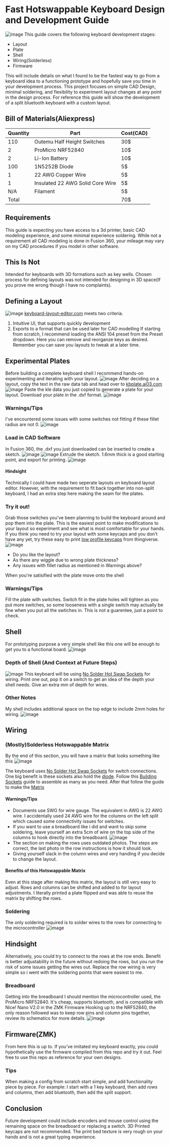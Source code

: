 # Fast Hotswappable Keyboard Design and Development Guide
![image](https://github.com/user-attachments/assets/aa6bfe46-b2ad-4530-afa4-f838601ec1d9)
This guide covers the following keyboard development stages: 
- Layout
- Plate 
- Shell 
- Wiring(Solderless)
- Firmware
  
This will include details on what I found to be the fastest way to go from a keyboard idea to a functioning prototype and hopefully save you time in your development process. This project focuses on simple CAD Design, minimal soldering, and flexibility to experiment layout changes at any point in the design process. 
For reference this guide will show the development of a split bluetooth keyboard with a custom layout.
## Bill of Materials(Aliexpress)
|Quantity| Part | Cost(CAD) |
|---|---|---|
|110| Outemu Half Height Switches| 30$ |
|2| ProMicro NRF52840 | 10$ |
|2|Li-Ion Battery | 10$ |
|100|1N5252B Diode|5$|
|1|22 AWG Copper Wire|5$|
|1|Insulated 22 AWG Solid Core Wire|5$|
|N/A|Filament|5$|
|Total||70$|
## Requirements 
This guide is expecting you have access to a 3d printer, basic CAD modeling experience, and some minimal experience soldering. While not a requirement all CAD modeling is done in Fusion 360, your mileage may vary on my CAD procedures if you model in other software.
## This Is Not 
Intended for keyboards with 3D formations such as key wells. Chosen process for defining layouts was not intended for designing in 3D space(If you prove me wrong though I have no complaints).
## Defining a Layout
![image](https://github.com/user-attachments/assets/870445ac-7433-4bbb-8294-93b21517fd1b)
[keyboard-layout-editor.com](https://www.keyboard-layout-editor.com/#/) meets two criteria.
1. Intuitive UI, that supports quickly development 
2. Exports to a format that can be used later for CAD modelling
If starting from scratch, I recommend loading the ANSI 104 preset from the Preset dropdown. Here you can remove and reorganze keys as desired. Remember you can save you layouts to tweak at a later time.
## Experimental Plates
Before building a complete keyboard shell I recommend hands-on experimenting and iterating with your layout. 
![image](https://github.com/user-attachments/assets/a6075627-a38d-4c1b-8052-ccc8ebc6e0e3)
After deciding on a layout, copy the text in the raw data tab and head over to [kbplate.ai03.com](https://kbplate.ai03.com/)
![image](https://github.com/user-attachments/assets/c7a72260-71e1-497e-8871-4ca8b1e62f28)
Paste the kle data you just copied to generate a plate for your layout. Download your plate in the .dxf format. 
![image](https://github.com/user-attachments/assets/faf80720-9cc3-424e-b29a-aedf89527ab2)
### Warnings/Tips
I've encountered some issues with some switches not fitting if these fillet radius are not 0.
![image](https://github.com/user-attachments/assets/1925cb3d-0e65-4ac3-ad63-664989b19de5)
### Load in CAD Software
In Fusion 360, the .dxf you just downloaded can be inserted to create a sketch.
![image](https://github.com/user-attachments/assets/a95f1e57-2d80-4ad0-82b7-a9e40c505a0c)
![image](https://github.com/user-attachments/assets/2b8d8b10-43a0-4954-9f2e-28dd10560e50)
Extrude the sketch. 1.6mm thick is a good starting point, and export for printing.
![image](https://github.com/user-attachments/assets/6662ad78-3aff-4223-b00b-5c18680e3b85)
#### Hindsight 
Technically I could have made two seperate layouts on keyboard layout editor. However, with the requirement to fit back together into non-split keyboard, I had an extra step here making the seam for the plates.
### Try it out!
Grab those switches you've been planning to build the keyboard around and pop them into the plate. This is the easiest point to make modifications to your layout so experiment and see what is most comfortable for your hands. If you think you need to try your layout with some keycaps and you don't have any yet, try these easy to print [low profile keycaps](https://www.thingiverse.com/thing:5180641)  from thingiverse.
![image](https://github.com/user-attachments/assets/1804e2ae-1ecc-414e-a06b-128a8ff101d8)
- Do you like the layout?
- As there any wiggle due to wrong plate thickness?
- Any issues with fillet radius as mentioned in Warnings above?

When you're satisified with the plate move onto the shell
### Warnings/Tips
Fill the plate with switches. Switch fit in the plate holes will tighten as you put more switches, so some looseness with a single switch may actually be fine when you put all the swtiches in. This is not a guarentee, just a point to check.
## Shell
For prototyping purpose a very simple shell like this one will be enough to get you to a functional board.
![image](https://github.com/user-attachments/assets/53094511-7962-4719-8693-33fd0b9d0319)
### Depth of Shell (And Context at Future Steps)
![image](https://github.com/user-attachments/assets/92a83315-7435-4016-830b-cf89038bf150)
This keyboard will be using [No Solder Hot Swap Sockets](https://www.printables.com/model/983852-no-solder-hot-swap-socket-for-handwired-mechanical/files) for wiring. Print one out, pop it on a switch to get an idea of the depth your shell needs. Give an extra mm of depth for wires.
### Other Notes
My shell includes additional space on the top edge to include 2mm holes for wiring.
![image](https://github.com/user-attachments/assets/84535ae2-5850-4d09-97cc-86d30b26212d)

## Wiring
### (Mostly)Solderless Hotswappable Matrix 
By the end of this section, you will have a matrix that looks something like this 
![image](https://github.com/user-attachments/assets/ce7c51ba-3474-493f-8679-c043caf95330)

The keyboard uses [No Solder Hot Swap Sockets](https://www.printables.com/model/983852-no-solder-hot-swap-socket-for-handwired-mechanical/files) for switch connections. One big benefit is these sockets also hold the [diode](https://www.digikey.com/en/products/detail/microchip-technology/1N5252B-DO-35/261375).
Follow this [Building Sockets](https://github.com/stingray127/handwirehotswap/tree/main/Socket) guide to assemble as many as you need.
After that follow the guide to make the [Matrix](https://github.com/stingray127/handwirehotswap/tree/main/Matrix)
#### Warnings/Tips
- Documents use SWG for wire gauge. The equivalent in AWG is 22 AWG wire. I accidentally used 24 AWG wire for the columns on the left split which caused some connectivity issues for switches. 
- If you want to use a breadboard like i did and want to skip some soldering, leave yourself an extra 5cm of wire on the top side of the columns to hook directly into the breadboard.
![image](https://github.com/user-attachments/assets/2effd49b-bde8-4eed-a25b-9869f224f7b4)
- The section on making the rows uses outdated photos. The steps are correct, the last photo in the row instructions is how it should look.
- Giving yourself slack in the column wires and very handing if you decide to change the layout.
#### Benefits of this Hotswappable Matrix
Even at this stage after making this matrix, the layout is still very easy to adjust. Rows and columns can be shifted and added to for layout adjustments. I literally printed a plate flipped and was able to reuse the matrix by shifting the rows.  
### Soldering
The only soldering required is to solder wires to the rows for connecting to the microcontroller
![image](https://github.com/user-attachments/assets/e6e06d50-6d43-4ac6-a3d7-51484a6cdc1a)

## Hindsight
Alternatively, you could try to connect to the rows at the row ends. Benefit is better adjustability in the future without redoing the rows, but you run the risk of some issues getting the wires out. Replace the row wiring is very simple so i went with the soldering points that were easiest to me.

### Breadboard
Getting into the breadboard I should mention the microcontroller used, the ProMicro NRF52840. It's cheap, supports bluetooth, and is compatible with Nice! Nano V2.0 in the ZMK Firmware
Hooking up to the NRF52840, the only reason followed was to keep row pins and column pins together, review its schematics for more details.
![image](https://github.com/user-attachments/assets/009de487-ca23-4c1b-9c7c-5905e72ff37d)

## Firmware(ZMK)
From here this is up to. If you've imitated my keyboard exactly, you could hypothetically use the firmware compiled from this repo and try it out. Feel free to use this repo as reference for your own designs.
### Tips
When making a config from scratch start simple, and add functionality piece by piece. For example: I start with a 1 key keyboard, then add rows and columns, then add bluetooth, then add the split support.

## Conclusion
Future development could include encoders and mouse control using the remaining space on the breadboard or replacing a switch.
3D Printed keycaps are not recommended. The print bed texture is very rough on your hands and is not a great typing experience. 












